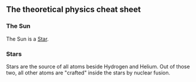 ## The theoretical physics cheat sheet

### The Sun
The Sun is a [Star](#stars).

### Stars
Stars are the source of all atoms beside Hydrogen and Helium. Out of those two, all other atoms are "crafted" inside the stars by nuclear fusion.
